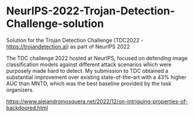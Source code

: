 # NeurIPS-2022-Trojan-Detection-Challenge-solution
Solution for the Trojan Detection Challenge (TDC2022 - https://trojandetection.ai) as part of NeurIPS 2022 

The TDC challenge 2022 hosted at NeurIPS, focused on defending image classification models against different attack scenarios which were purposely made hard to detect. My submission to TDC obtained a substantial improvement over existing state-of-the-art with a 43% higher AUC than MNTD, which was the best baseline provided by the task organizers.

https://www.alejandromosquera.net/2022/12/on-intriguing-properties-of-backdoored.html
